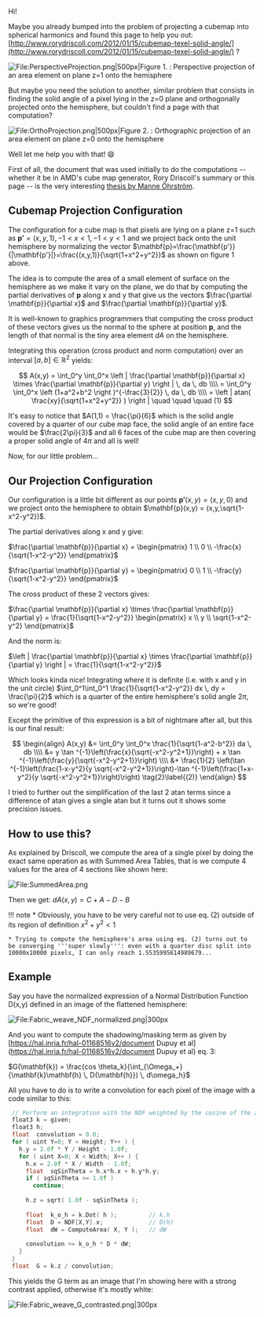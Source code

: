 ﻿Hi!

Maybe you already bumped into the problem of projecting a cubemap into spherical harmonics and found this page to help you out: [http://www.rorydriscoll.com/2012/01/15/cubemap-texel-solid-angle/](http://www.rorydriscoll.com/2012/01/15/cubemap-texel-solid-angle/) ?

![File:PerspectiveProjection.png|500px|Figure 1. : Perspective projection of an area element on plane z=1 onto the hemisphere](../images/OrthoSolidAngle/PerspectiveProjection.png)


But maybe you need the solution to another, similar problem that consists in finding the solid angle of a pixel lying in the z=0 plane and orthogonally projected onto the hemisphere, but couldn't find a page with that computation?

![File:OrthoProjection.png|500px|Figure 2. : Orthographic projection of an area element on plane z=0 onto the hemisphere](../images/OrthoSolidAngle/OrthoProjection.png)


Well let me help you with that! :smile:


First of all, the document that was used initially to do the computations -- whether it be in AMD's cube map generator, Rory Driscoll's summary or this page -- is the very interesting [thesis by Manne Öhrström](http://citeseerx.ist.psu.edu/viewdoc/download?doi=10.1.1.5.9464&rep=rep1&type=pdf).


## Cubemap Projection Configuration ##

The configuration for a cube map is that pixels are lying on a plane z=1 such as $\mathbf{p'}=(x,y,1), -1<x<1, -1<y<1$ and we project back onto the unit hemisphere by normalizing the vector $\mathbf{p}=\frac{\mathbf{p'}}{|\mathbf{p'}|}=\frac{(x,y,1)}{\sqrt{1+x^2+y^2}}$ as shown on figure 1 above.

The idea is to compute the area of a small element of surface on the hemisphere as we make it vary on the plane, we do that by computing the partial derivatives of $\mathbf{p}$ along x and y that give us the vectors $\frac{\partial \mathbf{p}}{\partial x}$ and $\frac{\partial \mathbf{p}}{\partial y}$.

It is well-known to graphics programmers that computing the cross product of these vectors gives us the normal to the sphere at position $\mathbf{p}$, and the length of that normal is the tiny area element $dA$ on the hemisphere.

Integrating this operation (cross product and norm computation) over an interval $[a,b]\in\mathbb{R}^2$ yields:

$$
A(x,y) = \int_0^y \int_0^x \left | \frac{\partial \mathbf{p}}{\partial x} \times \frac{\partial \mathbf{p}}{\partial y} \right | \, da \, db \\\\
= \int_0^y \int_0^x \left (1+a^2+b^2 \right )^{-\frac{3}{2}} \, da \, db \\\\
= \left | atan( \frac{xy}{\sqrt{1+x^2+y^2}} ) \right | \quad \quad \quad (1)
$$


It's easy to notice that $A(1,1) = \frac{\pi}{6}$ which is the solid angle covered by a quarter of our cube map face, the solid angle of an entire face would be $\frac{2\pi}{3}$ and all 6 faces of the cube map are then covering a proper solid angle of $4\pi$ and all is well!


Now, for our little problem...


## Our Projection Configuration ##

Our configuration is a little bit different as our points $\mathbf{p'}(x,y) = (x,y,0)$ and we project onto the hemisphere to obtain $\mathbf{p}(x,y) = (x,y,\sqrt{1-x^2-y^2})$.

The partial derivatives along x and y give:

$\frac{\partial \mathbf{p}}{\partial x} = \begin{pmatrix} 1 \\ 0 \\ -\frac{x}{\sqrt{1-x^2-y^2}} \end{pmatrix}$

$\frac{\partial \mathbf{p}}{\partial y} = \begin{pmatrix} 0 \\ 1 \\ -\frac{y}{\sqrt{1-x^2-y^2}} \end{pmatrix}$


The cross product of these 2 vectors gives:

$\frac{\partial \mathbf{p}}{\partial x} \times \frac{\partial \mathbf{p}}{\partial y} = \frac{1}{\sqrt{1-x^2-y^2}} \begin{pmatrix} x \\ y \\ \sqrt{1-x^2-y^2} \end{pmatrix}$


And the norm is:

$\left | \frac{\partial \mathbf{p}}{\partial x} \times \frac{\partial \mathbf{p}}{\partial y} \right | = \frac{1}{\sqrt{1-x^2-y^2}}$


Which looks kinda nice! Integrating where it is definite (i.e. with x and y in the unit circle) $\int_0^1\int_0^1 \frac{1}{\sqrt{1-x^2-y^2}} dx \, dy = \frac{\pi}{2}$ which is a quarter of the entire hemisphere's solid angle $2\pi$, so we're good!

Except the primitive of this expression is a bit of nightmare after all, but this is our final result:

$$
\begin{align}
 A(x,y) &= \int_0^y \int_0^x \frac{1}{\sqrt{1-a^2-b^2}} da \, db \\\\
        &= y \tan ^{-1}\left(\frac{x}{\sqrt{-x^2-y^2+1}}\right) + x \tan ^{-1}\left(\frac{y}{\sqrt{-x^2-y^2+1}}\right) \\\\
		&+ \frac{1}{2} \left(\tan ^{-1}\left(\frac{1-x-y^2}{y \sqrt{-x^2-y^2+1}}\right)-\tan ^{-1}\left(\frac{1+x-y^2}{y \sqrt{-x^2-y^2+1}}\right)\right)	\tag{2}\label{(2)}
\end{align}
$$

I tried to further out the simplification of the last 2 atan terms since a difference of atan gives a single atan but it turns out it shows some precision issues.


## How to use this? ##

As explained by Driscoll, we compute the area of a single pixel by doing the exact same operation as with Summed Area Tables, that is we compute 4 values for the area of 4 sections like shown here:

![File:SummedArea.png](../images/OrthoSolidAngle/SummedArea.png)

Then we get:
$dA(x,y) = C + A - D - B$


!!! note
    * Obviously, you have to be very careful not to use eq. (2) outside of its region of definition $x^2+y^2 < 1$
    
    * Trying to compute the hemisphere's area using eq. (2) turns out to be converging '''super slowly''': even with a quarter disc split into 10000x10000 pixels, I can only reach 1.5535995614989679...


## Example ##

Say you have the normalized expression of a Normal Distribution Function D(x,y) defined in an image of the flattened hemisphere:

![File:Fabric_weave_NDF_normalized.png|300px](../images/OrthoSolidAngle/Fabric_weave_NDF_normalized.png)


And you want to compute the shadowing/masking term as given by [https://hal.inria.fr/hal-01168516v2/document Dupuy et al](https://hal.inria.fr/hal-01168516v2/document Dupuy et al) eq. 3:

$G(\mathbf{k}) = \frac{cos \theta_k}{\int_{\Omega_+}{\mathbf{k}\mathbf{h} \, D(\mathbf{h}}) \, d\omega_h}$


All you have to do is to write a convolution for each pixel of the image with a code similar to this:

``` C++
 // Perform an integration with the NDF weighted by the cosine of the angle with that particular direction
 float3 k = given;
 float3 h;
 float  convolution = 0.0;
 for ( uint Y=0; Y < Height; Y++ ) {
   h.y = 2.0f * Y / Height - 1.0f;
   for ( uint X=0; X < Width; X++ ) {
     h.x = 2.0f * X / Width - 1.0f;
     float  sqSinTheta = h.x*h.x + h.y*h.y;
     if ( sqSinTheta >= 1.0f )
       continue;
     
     h.z = sqrt( 1.0f - sqSinTheta );
     
     float  k_o_h = k.Dot( h );         // k.h
     float  D = NDF[X,Y].x;             // D(h)
     float  dW = ComputeArea( X, Y );   // dW
     
     convolution += k_o_h * D * dW;
   }
 }
 float	G = k.z / convolution;
``` 

This yields the G term as an image that I'm showing here with a strong contrast applied, otherwise it's mostly white:

![File:Fabric_weave_G_contrasted.png|300px](../images/OrthoSolidAngle/Fabric_weave_G_contrasted.png)
